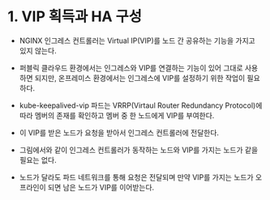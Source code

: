 
# 1. VIP 획득과 HA 구성

+ NGINX 인그레스 컨트롤러는 Virtual IP(VIP)를 노드 간 공유하는 기능을 가지고 있지 않는다.

+ 퍼블릭 클라우드 환경에서는 인그레스와 VIP를 연결하는 기능이 있어 그대로 사용하면 되지만, 온프레미스 환경에서는 인그레스에 VIP를 설정하기 위한 작업이 필요하다.





+ kube-keepalived-vip 파드는 VRRP(Virtaul Router Redundancy Protocol)에 따라 멤버의 존재를 확인하고 멤버 중 한 노드에게 VIP를 부여한다.

+ 이 VIP를 받은 노드가 요청을 받아서 인그레스 컨트롤러에 전달한다.

+ 그림에서와 같이 인그레스 컨트롤러가 동작하는 노드와 VIP를 가지는 노드가 같을 필요는 없다.

+ 노드가 달라도 파드 네트워크를 통해 요청은 전달되며 만약 VIP를 가지는 노드가 오프라인이 되면 남은 노드가 VIP를 이어받는다.